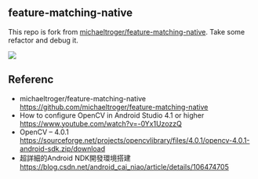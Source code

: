 ## feature-matching-native
This repo is fork from [michaeltroger/feature-matching-native](https://github.com/michaeltroger/feature-matching-native). Take some refactor and debug it.

![](/screenshot/demo.gif)



## Referenc
- michaeltroger/feature-matching-native https://github.com/michaeltroger/feature-matching-native
- How to configure OpenCV in Android Studio 4.1 or higher https://www.youtube.com/watch?v=-0Yx1UzozzQ
- OpenCV – 4.0.1 https://sourceforge.net/projects/opencvlibrary/files/4.0.1/opencv-4.0.1-android-sdk.zip/download
- 超詳細的Android NDK開發環境搭建 https://blog.csdn.net/android_cai_niao/article/details/106474705